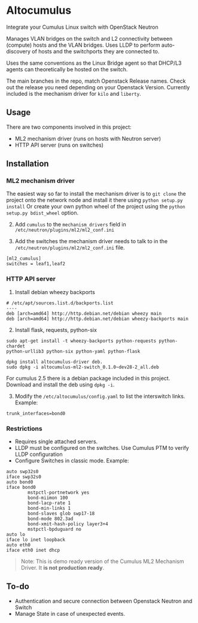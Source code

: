 # Altocumulus


Integrate your Cumulus Linux switch with OpenStack Neutron

Manages VLAN bridges on the switch and L2 connectivity between (compute) hosts and the VLAN bridges. Uses LLDP to perform auto-discovery of hosts and the switchports they are connected to.

Uses the same conventions as the Linux Bridge agent so that DHCP/L3 agents can theoretically be hosted on the switch.

The main branches in the repo, match Openstack Release names. 
Check out the release you need depending on your Openstack Version. Currently included is the
mechanism driver for `kilo` and `liberty`.

## Usage

There are two components involved in this project:

* ML2 mechanism driver (runs on hosts with Neutron server)
* HTTP API server (runs on switches)

## Installation

### ML2 mechanism driver

The easiest way so far to install the mechanism driver is to `git clone` the
project onto the network node and install it there using `python setup.py
install` Or create your own python wheel of the project using the `python
setup.py bdist_wheel` option.

2. Add `cumulus` to the `mechanism_drivers` field in
   `/etc/neutron/plugins/ml2/ml2_conf.ini`

3. Add the switches the mechanism driver needs to talk to in the
   `/etc/neutron/plugins/ml2/ml2_conf.ini` file.

```
[ml2_cumulus]
switches = leaf1,leaf2
```

### HTTP API server

1. Install debian wheezy backports
```
# /etc/apt/sources.list.d/backports.list
----
deb [arch=amd64] http://http.debian.net/debian wheezy main                                                     
deb [arch=amd64] http://http.debian.net/debian wheezy-backports main
```

2. Install flask, requests, python-six
```
sudo apt-get install -t wheezy-backports python-requests python-chardet
python-urllib3 python-six python-yaml python-flask

dpkg install altocumulus-driver deb.
sudo dpkg -i altocumulus-ml2-switch_0.1.0~dev28-2_all.deb
```

For cumulus 2.5 there is a debian package included in this project. Download and
install the deb using `dpkg -i`.

3. Modify the `/etc/altocumulus/config.yaml` to list the interswitch links.
   Example:
```
trunk_interfaces=bond0
```

### Restrictions

* Requires single attached servers.
* LLDP must be configured on the switches. Use Cumulus PTM to verify LLDP
  configuration
* Configure Switches in classic mode. Example:
```
auto swp32s0
iface swp32s0
auto bond0
iface bond0
        mstpctl-portnetwork yes
        bond-miimon 100
        bond-lacp-rate 1
        bond-min-links 1
        bond-slaves glob swp17-18
        bond-mode 802.3ad
        bond-xmit-hash-policy layer3+4
        mstpctl-bpduguard no
auto lo
iface lo inet loopback
auto eth0
iface eth0 inet dhcp
```
> Note:
>This is demo ready version of the Cumulus ML2 Mechanism Driver. It
> **is not production ready**.

## To-do

* Authentication and secure connection between Openstack Neutron and Switch
* Manage State in case of unexpected events.
